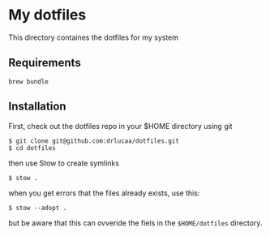 # My dotfiles

This directory containes the dotfiles for my system

## Requirements

```
brew bundle
```

## Installation

First, check out the dotfiles repo in your $HOME directory using git

```
$ git clone git@github.com:drlucaa/dotfiles.git
$ cd dotfiles
```

then use Stow to create symlinks

```
$ stow .
```

when you get errors that the files already exists, use this:

```
$ stow --adopt .
```

but be aware that this can ovveride the fiels in the `$HOME/dotfiles` directory.
